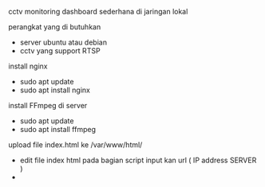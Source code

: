 cctv monitoring dashboard sederhana di jaringan lokal

perangkat yang di butuhkan
- server ubuntu atau debian
- cctv yang support RTSP

install nginx 
- sudo apt update
- sudo apt install nginx


install FFmpeg di server

- sudo apt update
- sudo apt install ffmpeg


 upload file index.html ke /var/www/html/
 - edit file index html pada bagian script input kan url ( IP address SERVER )
 - 
  <script>
  // Configuration
  const cameraConfigs = {
  'camera1': {
  url: 'http://ipaddressServer/playlist.m3u8',
  name: 'CCTV SIMPANG RT 11',
  resolution: '1280x720',
  fps: 25
  },





   # Konfigurasi Multiple CCTV
   edit url nya dengan contoh

  - url: 'http://ipaddresServer/camera1/playlist.m3u8',
  - url: 'http://ipaddresServer/camera2/playlist.m3u8',
    dan seterusnya.


    

   # Cara Menggunakan:
    - Simpan script sebagai  livestreming.sh atau multi_stream.sh
   - Berikan permission eksekusi: chmod +x  file scrip .sh nya
   - Jalankan: ./livestreming.sh atau ./multi_stream.sh
   - Untuk menjalankan di background: nohup ./multi_stream.sh  &
   - Untuk menjalankan di background: nohup ./livestreming.sh  &
  

